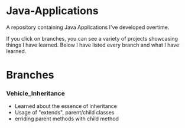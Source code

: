 # Java-Applications


A repository containing Java Applications I've developed overtime. 

If you click on branches, you can see a variety of projects showcasing things I have learned. Below I have listed every branch and what I have
learned.

<H1>Branches</H1>
<h3>Vehicle_Inheritance</h3>
<ul>
 <li> Learned about the essence of inheritance</li>
 <li>Usage of "extends", parent/child classes</li>
 <li>erriding parent methods with child method</li>
</ul>
    
    
  
